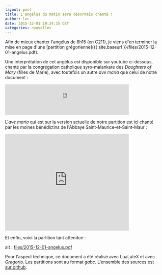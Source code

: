 ```yaml
---
layout: post
title: L'angélus du matin sera désormais chanté !
author: luc
date: 2015-12-01 19:24:35 CET
categories: nouvelles
---
```


Afin de mieux chanter l'angélus de 8h15 (en C211), je viens d'en terminer la mise en page d'une [partition grégorienne]({{ site.baseurl }}/files/2015-12-01-angelus.pdf).

Une interprétation de cet angélus est disponible sur youtube ci-dessous, chanté par la congrégation catholique syro-malankare des *Daughters of Mary* (filles de Marie), avec toutefois un autre *ave maria* que celui de notre document :

<iframe width="80%" height="100" src="https://www.youtube.com/embed/g7BbncHyw9E" frameborder="0" allowfullscreen></iframe>

L'*ave maria* qui est sur la version actuelle de notre partition est ici chanté par les moines bénédictins de l'Abbaye Saint-Maurice-et-Saint-Maur :

<iframe width="80%" height="315" src="https://www.youtube.com/embed/LSAPvTeyfZk" frameborder="0" allowfullscreen></iframe>

Et enfin, voici la partition tant attendue :

<object data="files/2015-12-01-angelus.pdf" type="application/pdf" width="80%" height="500">
  alt : <a href="files/2015-12-01-angelus.pdf">files/2015-12-01-angelus.pdf</a>
</object>


Pour l'aspect technique, ce document a été réalisé avec LuaLateX et avec [*Gregorio*](https://gregorio-project.github.io/). Les partitions sont au format *gabc*. L'ensemble des sources est [sur github](https://github.com/cccroix/Angelus).
